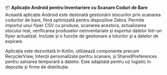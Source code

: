 📦 **Aplicație Android pentru Inventariere cu Scanare Coduri de Bare**
Această aplicație Android este destinată gestionării stocurilor prin scanarea codurilor de bare, fiind optimizată pentru dispozitive Zebra. 
Permite importul unui fișier CSV cu produse, scanarea acestora, actualizarea stocului real, verificarea produselor neinventariate și exportul datelor într-un fișier actualizat. 
Include și o funcție de gestionare a loturilor și a datelor de expirare.

Aplicația este dezvoltată în Kotlin, utilizează componente precum RecyclerView, Intenții personalizate pentru scanare, și SharedPreferences pentru salvarea temporară a datelor. 
Este adaptată pentru uz logistic în depozite și firme de distribuție.
